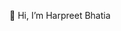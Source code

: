 👋 Hi, I’m Harpreet Bhatia 


<!---
etchbhatia/etchbhatia is a ✨ special ✨ repository because its `README.md` (this file) appears on your GitHub profile.
You can click the Preview link to take a look at your changes.
--->

